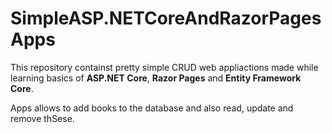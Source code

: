 # SimpleASP.NETCoreAndRazorPagesApps

This repository containst pretty simple CRUD web appliactions made while learning basics of **ASP.NET Core**, **Razor Pages** and **Entity Framework Core**.

Apps allows to add books to the database and also read, update and remove thSese.

